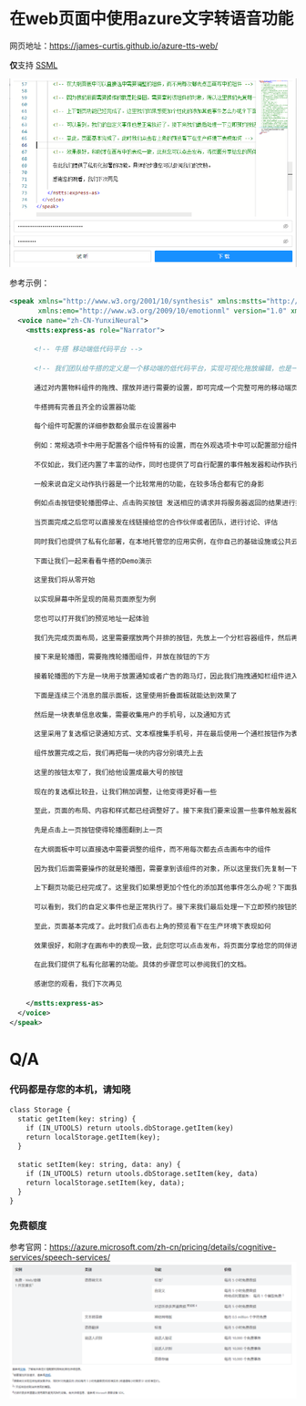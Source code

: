 # 在web页面中使用azure文字转语音功能

网页地址：https://james-curtis.github.io/azure-tts-web/

**仅**支持 [SSML](https://docs.microsoft.com/zh-cn/azure/cognitive-services/speech-service/speech-synthesis-markup?tabs=csharp)

![img](./docs/images/img.png)

参考示例：

```xml
<speak xmlns="http://www.w3.org/2001/10/synthesis" xmlns:mstts="http://www.w3.org/2001/mstts"
       xmlns:emo="http://www.w3.org/2009/10/emotionml" version="1.0" xml:lang="zh-CN">
  <voice name="zh-CN-YunxiNeural">
    <mstts:express-as role="Narrator">

      <!-- 牛搭 移动端低代码平台 -->

      <!-- 我们团队给牛搭的定义是一个移动端的低代码平台，实现可视化拖放编辑，也是一个页面生成工具，通过Jason配置就能快速生成界面。从而减少开发成本 -->

      通过对内置物料组件的拖拽、摆放并进行需要的设置，即可完成一个完整可用的移动端页面

      牛搭拥有完善且齐全的设置器功能

      每个组件可配置的详细参数都会展示在设置器中

      例如：常规选项卡中用于配置各个组件特有的设置，而在外观选项卡中可以配置部分组件通用的样式

      不仅如此，我们还内置了丰富的动作，同时也提供了可自行配置的事件触发器和动作执行器

      一般来说自定义动作执行器是一个比较常用的功能，在较多场合都有它的身影

      例如点击按钮使轮播图停止、点击购买按钮 发送相应的请求并将服务器返回的结果进行提示，等等。有非常多的场景都会需要用到自定义动作执行器

      当页面完成之后您可以直接发在线链接给您的合作伙伴或者团队，进行讨论、评估

      同时我们也提供了私有化部署，在本地托管您的应用实例，在你自己的基础设施或公共云环境中运行，从而保障对数据的安全性和服务质量的最有效控制。

      下面让我们一起来看看牛搭的Demo演示

      这里我们将从零开始

      以实现屏幕中所呈现的简易页面原型为例

      您也可以打开我们的预览地址一起体验

      我们先完成页面布局，这里需要摆放两个并排的按钮，先放上一个分栏容器组件，然后再放入两个按钮

      接下来是轮播图，需要拖拽轮播图组件，并放在按钮的下方

      接着轮播图的下方是一块用于放置通知或者广告的跑马灯，因此我们拖拽通知栏组件进入画布

      下面是连续三个消息的展示面板，这里使用折叠面板就能达到效果了

      然后是一块表单信息收集，需要收集用户的手机号，以及通知方式

      这里采用了复选框记录通知方式、文本框搜集手机号，并在最后使用一个通栏按钮作为表单提交按钮

      组件放置完成之后，我们再把每一块的内容分别填充上去

      这里的按钮太窄了，我们给他设置成最大号的按钮

      现在的复选框比较丑，让我们稍加调整，让他变得更好看一些

      至此，页面的布局、内容和样式都已经调整好了。接下来我们要来设置一些事件触发器和动作执行器。

      先是点击上一页按钮使得轮播图翻到上一页

      在大纲面板中可以直接选中需要调整的组件，而不用每次都去点击画布中的组件

      因为我们后面需要操作的就是轮播图，需要拿到该组件的对象，所以这里我们先复制一下轮播图组件的id

      上下翻页功能已经完成了。这里我们如果想更加个性化的添加其他事件怎么办呢？下面我们来添加一下三击和四击事件

      可以看到，我们的自定义事件也是正常执行了。接下来我们最后处理一下立即预约按钮的事件

      至此，页面基本完成了。此时我们点击右上角的预览看下在生产环境下表现如何

      效果很好，和刚才在画布中的表现一致，此刻您可以点击发布，将页面分享给您的同伴进行评估测试。

      在此我们提供了私有化部署的功能。具体的步骤您可以参阅我们的文档。

      感谢您的观看，我们下次再见

    </mstts:express-as>
  </voice>
</speak>
```
# Q/A

### 代码都是存您的本机，请知晓
```tsx
class Storage {
  static getItem(key: string) {
    if (IN_UTOOLS) return utools.dbStorage.getItem(key)
    return localStorage.getItem(key);
  }

  static setItem(key: string, data: any) {
    if (IN_UTOOLS) return utools.dbStorage.setItem(key, data)
    return localStorage.setItem(key, data);
  }
}
```

### 免费额度

参考官网：https://azure.microsoft.com/zh-cn/pricing/details/cognitive-services/speech-services/
![img](./docs/images/img_1.png)
